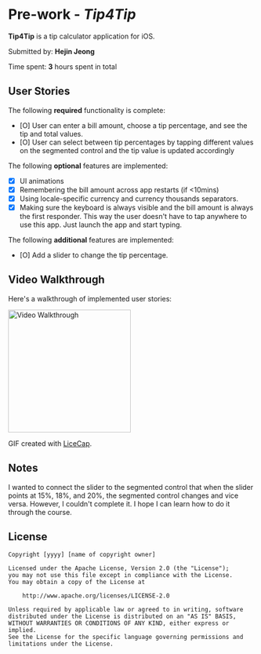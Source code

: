 # Pre-work - *Tip4Tip*

**Tip4Tip** is a tip calculator application for iOS.

Submitted by: **Hejin Jeong**

Time spent: **3** hours spent in total

## User Stories

The following **required** functionality is complete:

* [O] User can enter a bill amount, choose a tip percentage, and see the tip and total values.
* [O] User can select between tip percentages by tapping different values on the segmented control and the tip value is updated accordingly

The following **optional** features are implemented:

* [X] UI animations
* [X] Remembering the bill amount across app restarts (if <10mins)
* [X] Using locale-specific currency and currency thousands separators.
* [X] Making sure the keyboard is always visible and the bill amount is always the first responder. This way the user doesn't have to tap anywhere to use this app. Just launch the app and start typing.

The following **additional** features are implemented:

- [O] Add a slider to change the tip percentage.

## Video Walkthrough

Here's a walkthrough of implemented user stories:

<img src='https://imgur.com/a/W5JWZ7m' title='Video Walkthrough' width='250' alt='Video Walkthrough' />

GIF created with [LiceCap](http://www.cockos.com/licecap/).

## Notes

I wanted to connect the slider to the segmented control that when the slider points at 15%, 18%, and 20%, the segmented control changes and vice versa. However, I couldn't complete it. I hope I can learn how to do it through the course.

## License

    Copyright [yyyy] [name of copyright owner]

    Licensed under the Apache License, Version 2.0 (the "License");
    you may not use this file except in compliance with the License.
    You may obtain a copy of the License at

        http://www.apache.org/licenses/LICENSE-2.0

    Unless required by applicable law or agreed to in writing, software
    distributed under the License is distributed on an "AS IS" BASIS,
    WITHOUT WARRANTIES OR CONDITIONS OF ANY KIND, either express or implied.
    See the License for the specific language governing permissions and
    limitations under the License.
